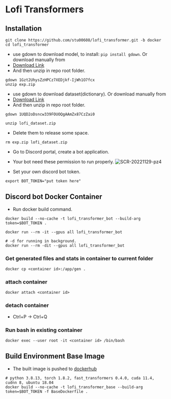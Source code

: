 # Lofi Transformers

## Installation

```
git clone https://github.com/stu00608/lofi_transformer.git -b docker
cd lofi_transformer
```


* use gdown to download model, to install: `pip install gdown`. Or download manually from 
* [Download Link](https://drive.google.com/file/d/1Gzt2UhysZzHPCz7XEDjkf-IjWh1O7fcx/view?usp=sharing)
* And then unzip in repo root folder.
```
gdown 1Gzt2UhysZzHPCz7XEDjkf-IjWh1O7fcx
unzip exp.zip
```

* use gdown to download dataset(dictionary). Or download manually from 
* [Download Link](https://drive.google.com/file/d/1UQD2oDsncw339FOUOQgAAmZx87CzZai0/view?usp=sharing)
* And then unzip in repo root folder.
```
gdown 1UQD2oDsncw339FOUOQgAAmZx87CzZai0

unzip lofi_dataset.zip
```

* Delete them to release some space.
```
rm exp.zip lofi_dataset.zip
```

* Go to Discord portal, create a bot application.
* Your bot need these permission to run properly.
    ![SCR-20221129-pz4](https://user-images.githubusercontent.com/40068587/204803016-81c18476-7d0e-4b4d-9e73-d0ffe3ea690d.png)

* Set your own discord bot token.
```
export BOT_TOKEN="put token here"
```

## Discord bot Docker Container


* Run docker build command.
```
docker build --no-cache -t lofi_transformer_bot --build-arg token=$BOT_TOKEN .
```

```
docker run --rm -it --gpus all lofi_transformer_bot

# -d for running in background.
docker run --rm -dit --gpus all lofi_transformer_bot
```

### Get generated files and stats in container to current folder
```
docker cp <container id>:/app/gen .
```
### attach container
```
docker attach <container id>
```
### detach container
* Ctrl+P -> Ctrl+Q
### Run bash in existing container
```
docker exec --user root -it <container id> /bin/bash
```

## Build Environment Base Image
* The built image is pushed to [dockerhub](https://hub.docker.com/repository/docker/stu00608/lofi_transformer_base)

```
# python 3.8.13, torch 1.8.2, fast_transformers 0.4.0, cuda 11.4, cudnn 8, ubuntu 18.04 
docker build --no-cache -t lofi_transformer_base --build-arg token=$BOT_TOKEN -f BaseDockerfile .
```
